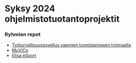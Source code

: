# Syksy 2024 ohjelmistotuotantoprojektit

### Ryhmien repot

- [Työturvallisuussovellus vaarojen tunnistamiseen työmaalla](https://github.com/Ohtu-Tyoturvallisuus/TTS-backend)
- [MuViCo](https://github.com/MuViCo/MuViCo)
- [Elisa eSport](https://github.com/NikiPOU/elisaohtuprojekti)

